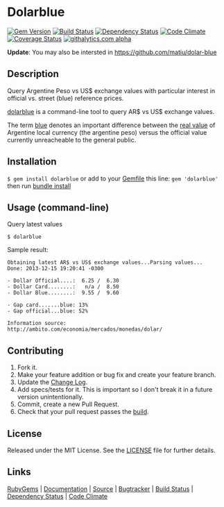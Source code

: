# Dolarblue

[![Gem Version][GV img]][Gem Version]
[![Build Status][BS img]][Build Status]
[![Dependency Status][DS img]][Dependency Status]
[![Code Climate][CC img]][Code Climate]
[![Coverage Status][CS img]][Coverage Status]
[![githalytics.com alpha](https://cruel-carlota.pagodabox.com/4a6a5549e2d3b59f3b59b12ab0ab70e9 "githalytics.com")](http://githalytics.com/elgalu/dolarblue)

**Update**: You may also be intersted in https://github.com/matiu/dolar-blue

## Description

Query Argentine Peso vs US$ exchange values with particular interest in official vs. street (blue) reference prices.

[dolarblue][RubyGems] is a command-line tool to query AR$ vs US$ exchange values.

The term [blue][] denotes an important difference between the [real value][] of Argentine local currency (the argentine peso) versus the official value currently unreacheable to the general public.

## Installation

`$ gem install dolarblue` or add to your [Gemfile][] this line: `gem 'dolarblue'` then run [bundle install][]

## Usage (command-line)

Query latest values

    $ dolarblue

Sample result:

    Obtaining latest AR$ vs US$ exchange values...Parsing values...
    Done: 2013-12-15 19:20:41 -0300

    - Dollar Official....:  6.25 /  6.30
    - Dollar Card........:   n/a /  8.50
    - Dollar Blue........:  9.55 /  9.60

    - Gap card.......blue: 13%
    - Gap official...blue: 52%

    Information source:
    http://ambito.com/economia/mercados/monedas/dolar/

## Contributing

1. Fork it.
2. Make your feature addition or bug fix and create your feature branch.
3. Update the [Change Log][].
3. Add specs/tests for it. This is important so I don't break it in a future version unintentionally.
4. Commit, create a new Pull Request.
5. Check that your pull request passes the [build][travis pull requests].

## License

Released under the MIT License. See the [LICENSE][] file for further details.

## Links

[RubyGems][] | [Documentation][] | [Source][] | [Bugtracker][] | [Build Status][] | [Dependency Status][] | [Code Climate][]


[bundle install]: http://gembundler.com/v1.3/man/bundle-install.1.html
[Gemfile]: http://gembundler.com/v1.3/gemfile.html
[LICENSE]: LICENSE.md
[Change Log]: CHANGELOG.md

[RubyGems]: https://rubygems.org/gems/dolarblue
[Documentation]: http://rubydoc.info/gems/dolarblue
[Source]: https://github.com/elgalu/dolarblue
[Bugtracker]: https://github.com/elgalu/dolarblue/issues

[travis pull requests]: https://travis-ci.org/elgalu/dolarblue/pull_requests

[Gem Version]: https://rubygems.org/gems/dolarblue
[Build Status]: https://travis-ci.org/elgalu/dolarblue
[Dependency Status]: https://gemnasium.com/elgalu/dolarblue
[Code Climate]: https://codeclimate.com/github/elgalu/dolarblue
[Coverage Status]: https://coveralls.io/r/elgalu/dolarblue

[GV img]: https://badge.fury.io/rb/dolarblue.png
[BS img]: https://travis-ci.org/elgalu/dolarblue.png
[DS img]: https://gemnasium.com/elgalu/dolarblue.png
[CC img]: https://codeclimate.com/github/elgalu/dolarblue.png
[CS img]: https://coveralls.io/repos/elgalu/dolarblue/badge.png?branch=master

[blue]:       http://latino.foxnews.com/latino/news/2012/05/19/argentina-currency-black-market-expands/
[real value]: http://www.buenosairesherald.com/tags/dollar

